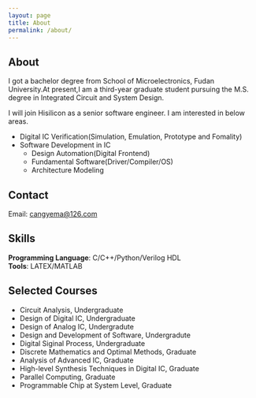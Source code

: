 ```yaml
---
layout: page
title: About
permalink: /about/
---
```

## About
I got a bachelor degree from School of Microelectronics, Fudan University.At present,I am a third-year graduate student pursuing the M.S. degree in Integrated Circuit and System Design. 

I will join Hisilicon as a senior software engineer. I am interested in below areas.
* Digital IC Verification(Simulation, Emulation, Prototype and Fomality)
* Software Development in IC
   - Design Automation(Digital Frontend)
   - Fundamental Software(Driver/Compiler/OS)
   - Architecture Modeling
   
## Contact
   Email: cangyema@126.com

## Skills
   **Programming Language**: C/C++/Python/Verilog HDL<br>
   **Tools**: LATEX/MATLAB<br>
   
## Selected Courses 
* Circuit Analysis, Undergraduate
* Design of Digital IC, Undergraduate
* Design of Analog IC, Undergradute
* Design and Development of Software, Undergradute
* Digital Siginal Process, Undergraduate
* Discrete Mathematics and Optimal Methods, Graduate
* Analysis of Advanced IC, Graduate
* High-level Synthesis Techniques in Digital IC, Graduate
* Parallel Computing, Graduate
* Programmable Chip at System Level, Graduate
